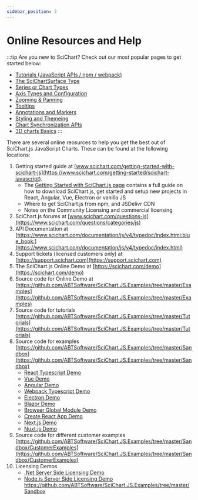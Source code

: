 ```yaml
---
sidebar_position: 3
---
```


# Online Resources and Help

:::tip
Are you new to SciChart? Check out our most popular pages to get started below:

* [Tutorials (JavaScript APIs / npm / webpack)](/docs/get-started/tutorials-js-npm-webpack/tutorial-01-setting-up-npm-project-with-scichart-js)
* [The SciChartSurface Type](/docs/2d-charts/surface/scichart-surface-type-overview)        
* [Series or Chart Types](/docs/2d-charts/chart-types/renderable-series-api-overview)
* [Axis Types and Configuration](/docs/2d-charts/axis-api/axis-api-overview)
* [Zooming & Panning](/docs/2d-charts/chart-modifier-api/zooming-and-panning/zoom-pan-modifier)
* [Tooltips](/docs/2d-charts/chart-modifier-api/rollover-modifier)
* [Annotations and Markers](/docs/2d-charts/annotations-api/annotations-api-overview)
* [Styling and Themeing](/docs/2d-charts/styling-and-theming/theme-manager-api)
* [Chart Synchronization APIs](/docs/2d-charts/chart-synchronization-api/synchronizing-multiple-charts)
* [3D charts Basics](/docs/3d-charts/scichart-3d-basics/scichart-3d-basics-overview)
:::

There are several online reosurces to help you get the best out of SciChart.js JavaScript Charts. These can be found at the following locations:

1.  Getting started guide at [www.scichart.com/getting-started-with-scichart-js](https://www.scichart.com/getting-started/scichart-javascript).  
    * The [Getting Started with SciChart.js page](https://www.scichart.com/getting-started/scichart-javascript) contains a full guide on how to download SciChart.js, get started and setup new projects in React, Angular, Vue, Electron or vanilla JS  
    * Where to get SciChart.js from npm, and JSDelivr CDN  
    * Notes on the Community Licensing and commercial licensing  
3.  SciChart.js forums at [www.scichart.com/questions-js](https://www.scichart.com/questions/categories/js)
4.  API Documentation at [https://www.scichart.com/documentation/js/v4/typedoc/index.html:blue_book:](https://www.scichart.com/documentation/js/v4/typedoc/index.html)
5.  Support tickets (licensed customers only) at [https://support.scichart.com](https://support.scichart.com)    
6.  The SciChart.js Online Demo at [https://scichart.com/demo](https://scichart.com/demo)
7.  Source code for Online Demo at [https://github.com/ABTSoftware/SciChart.JS.Examples/tree/master/Examples](https://github.com/ABTSoftware/SciChart.JS.Examples/tree/master/Examples)
8. Source code for tutorials [https://github.com/ABTSoftware/SciChart.JS.Examples/tree/master/Tutorials](https://github.com/ABTSoftware/SciChart.JS.Examples/tree/master/Tutorials)
9. Source code for examples [https://github.com/ABTSoftware/SciChart.JS.Examples/tree/master/Sandbox](https://github.com/ABTSoftware/SciChart.JS.Examples/tree/master/Sandbox)
    - [React Typescript Demo](https://github.com/ABTSoftware/SciChart.JS.Examples/tree/master/Sandbox/demo-react-typescript)
    - [Vue Demo](https://github.com/ABTSoftware/SciChart.JS.Examples/tree/master/Sandbox/demo-vue-scichart)
    - [Angular Demo](https://github.com/ABTSoftware/SciChart.JS.Examples/tree/master/Sandbox/demo-angular-scichart)
    - [Webpack Typescript Demo](https://github.com/ABTSoftware/SciChart.JS.Examples/tree/master/Sandbox/demo-webpack-typescript)
    - [Electron Demo](https://github.com/ABTSoftware/SciChart.JS.Examples/tree/master/Sandbox/scichart-electron-demo)
    - [Blazor Demo](https://github.com/ABTSoftware/SciChart.JS.Examples/tree/master/Sandbox/demo-blazor)
    - [Browser Global Module Demo](https://github.com/ABTSoftware/SciChart.JS.Examples/tree/master/Sandbox/demo-browser-global-module)
    - [Create React App Demo](https://github.com/ABTSoftware/SciChart.JS.Examples/tree/master/Sandbox/demo-create-react-app-scichart)
    - [Next.js Demo](https://github.com/ABTSoftware/SciChart.JS.Examples/tree/master/Sandbox/demo-nextjs)
    - [Nuxt.js Demo](https://github.com/ABTSoftware/SciChart.JS.Examples/tree/master/Sandbox/demo-nuxtjs)
10. Source code for different customer examples [https://github.com/ABTSoftware/SciChart.JS.Examples/tree/master/Sandbox/CustomerExamples](https://github.com/ABTSoftware/SciChart.JS.Examples/tree/master/Sandbox/CustomerExamples) 
14. Licensing Demos
    - [.Net Server Side Licensing Demo](https://github.com/abtsoftware/SciChart.JS.Examples/tree/master/AdvancedLicensing/dotnet-server-licensing)
    - [Node.js Server Side Licensing Demo](https://github.com/ABTSoftware/SciChart.JS.Examples/tree/master/AdvancedLicensing/nodejs-server-licensing)
https://github.com/ABTSoftware/SciChart.JS.Examples/tree/master/Sandbox
